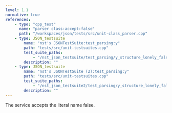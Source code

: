 ```yaml
---
level: 1.1
normative: true
references:
    - type: "cpp_test"
      name: "parser class:accept:false"
      path: "/workspaces/json/tests/src/unit-class_parser.cpp"
	- type: JSON_testsuite
		name: "nst's JSONTestSuite:test_parsing:y"
		path: "tests/src/unit-testsuites.cpp"
		test_suite_paths:
			- "/nst_json_testsuite/test_parsing/y_structure_lonely_false.json"
		description: ""
  	- type: JSON_testsuite
		name: "nst's JSONTestSuite (2):test_parsing:y"
		path: "tests/src/unit-testsuites.cpp"
		test_suite_paths:
			- "/nst_json_testsuite2/test_parsing/y_structure_lonely_false.json"
		description: ""
---
```


The service accepts the literal name false.